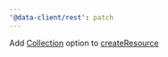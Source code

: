 ```yaml
---
'@data-client/rest': patch
---
```


Add [Collection](https://dataclient.io/rest/api/createResource#collection) option to [createResource](https://dataclient.io/rest/api/createResource)

